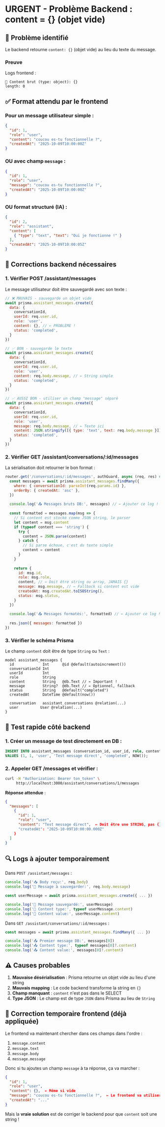 # URGENT - Problème Backend : content = {} (objet vide)

## 🔴 Problème identifié

Le backend retourne `content: {}` (objet vide) au lieu du texte du message.

### Preuve
Logs frontend :
```
📝 Content brut (type: object): {}
length: 0
```

## ✅ Format attendu par le frontend

### Pour un message utilisateur simple :
```json
{
  "id": 1,
  "role": "user",
  "content": "coucou es-tu fonctionnelle ?",
  "createdAt": "2025-10-09T10:00:00Z"
}
```

### OU avec champ `message` :
```json
{
  "id": 1,
  "role": "user",
  "message": "coucou es-tu fonctionnelle ?",
  "createdAt": "2025-10-09T10:00:00Z"
}
```

### OU format structuré (IA) :
```json
{
  "id": 2,
  "role": "assistant",
  "content": [
    { "type": "text", "text": "Oui je fonctionne !" }
  ],
  "createdAt": "2025-10-09T10:00:05Z"
}
```

## 🔧 Corrections backend nécessaires

### 1. Vérifier POST /assistant/messages

Le message utilisateur doit être sauvegardé avec son texte :

```javascript
// ❌ MAUVAIS - sauvegarde un objet vide
await prisma.assistant_messages.create({
  data: {
    conversationId,
    userId: req.user.id,
    role: 'user',
    content: {}, // ← PROBLÈME !
    status: 'completed',
  }
})

// ✅ BON - sauvegarde le texte
await prisma.assistant_messages.create({
  data: {
    conversationId,
    userId: req.user.id,
    role: 'user',
    content: req.body.message, // ← String simple
    status: 'completed',
  }
})

// ✅ AUSSI BON - utiliser un champ "message" séparé
await prisma.assistant_messages.create({
  data: {
    conversationId,
    userId: req.user.id,
    role: 'user',
    message: req.body.message, // ← Texte ici
    content: JSON.stringify([{ type: 'text', text: req.body.message }]),
    status: 'completed',
  }
})
```

### 2. Vérifier GET /assistant/conversations/:id/messages

La sérialisation doit retourner le bon format :

```javascript
router.get('/conversations/:id/messages', authGuard, async (req, res) => {
  const messages = await prisma.assistant_messages.findMany({
    where: { conversationId: parseInt(req.params.id) },
    orderBy: { createdAt: 'asc' },
  })
  
  console.log('📤 Messages bruts DB:', messages) // ← Ajouter ce log !
  
  const formatted = messages.map(msg => {
    // Si content est stocké comme JSON string, le parser
    let content = msg.content
    if (typeof content === 'string') {
      try {
        content = JSON.parse(content)
      } catch {
        // Si parse échoue, c'est du texte simple
        content = content
      }
    }
    
    return {
      id: msg.id,
      role: msg.role,
      content, // ← Doit être string ou array, JAMAIS {}
      message: msg.message, // ← Fallback si content est vide
      createdAt: msg.createdAt.toISOString(),
      status: msg.status,
    }
  })
  
  console.log('📤 Messages formatés:', formatted) // ← Ajouter ce log !
  
  res.json({ messages: formatted })
})
```

### 3. Vérifier le schéma Prisma

Le champ `content` doit être de type `String` ou `Text` :

```prisma
model assistant_messages {
  id             Int      @id @default(autoincrement())
  conversationId Int
  userId         Int
  role           String
  content        String   @db.Text // ← Important !
  message        String?  @db.Text // ← Optionnel, fallback
  status         String   @default("completed")
  createdAt      DateTime @default(now())
  
  conversation   assistant_conversations @relation(...)
  user          User @relation(...)
}
```

## 🧪 Test rapide côté backend

### 1. Créer un message de test directement en DB :

```sql
INSERT INTO assistant_messages (conversation_id, user_id, role, content, status, created_at)
VALUES (1, 1, 'user', 'Test message direct', 'completed', NOW());
```

### 2. Appeler GET /messages et vérifier :

```bash
curl -H "Authorization: Bearer ton_token" \
     http://localhost:3000/assistant/conversations/1/messages
```

**Réponse attendue** :
```json
{
  "messages": [
    {
      "id": 1,
      "role": "user",
      "content": "Test message direct",  ← Doit être une STRING, pas {}
      "createdAt": "2025-10-09T10:00:00.000Z"
    }
  ]
}
```

## 🔍 Logs à ajouter temporairement

Dans `POST /assistant/messages` :
```javascript
console.log('📥 Body reçu:', req.body)
console.log('📝 Message à sauvegarder:', req.body.message)

const userMessage = await prisma.assistant_messages.create({ ... })

console.log('💾 Message sauvegardé:', userMessage)
console.log('💾 Content type:', typeof userMessage.content)
console.log('💾 Content value:', userMessage.content)
```

Dans `GET /assistant/conversations/:id/messages` :
```javascript
const messages = await prisma.assistant_messages.findMany({ ... })

console.log('📤 Premier message DB:', messages[0])
console.log('📤 Content type:', typeof messages[0]?.content)
console.log('📤 Content value:', messages[0]?.content)
```

## ⚠️ Causes probables

1. **Mauvaise désérialisation** : Prisma retourne un objet vide au lieu d'une string
2. **Mauvais mapping** : Le code backend transforme la string en `{}`
3. **Champ manquant** : `content` n'est pas dans le SELECT
4. **Type JSON** : Le champ est de type `JSON` dans Prisma au lieu de `String`

## 🚀 Correction temporaire frontend (déjà appliquée)

Le frontend va maintenant chercher dans ces champs dans l'ordre :
1. `message.content`
2. `message.text`
3. `message.body`
4. `message.message`

Donc si tu ajoutes un champ `message` à ta réponse, ça va marcher :
```json
{
  "id": 1,
  "role": "user",
  "content": {},  ← Même si vide
  "message": "coucou es-tu fonctionnelle ?",  ← Le frontend va utiliser celui-ci
  "createdAt": "..."
}
```

Mais la **vraie solution** est de corriger le backend pour que `content` soit une string !

